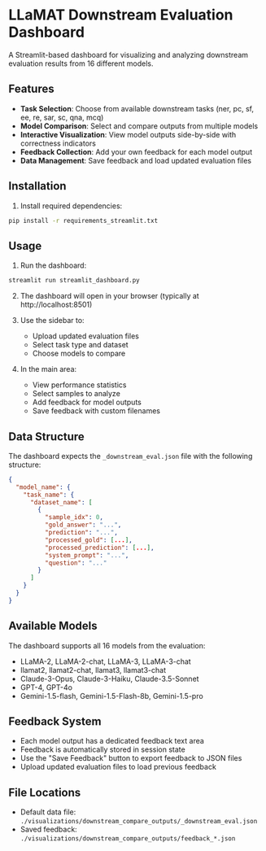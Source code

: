 # LLaMAT Downstream Evaluation Dashboard

A Streamlit-based dashboard for visualizing and analyzing downstream evaluation results from 16 different models.

## Features

- **Task Selection**: Choose from available downstream tasks (ner, pc, sf, ee, re, sar, sc, qna, mcq)
- **Model Comparison**: Select and compare outputs from multiple models
- **Interactive Visualization**: View model outputs side-by-side with correctness indicators
- **Feedback Collection**: Add your own feedback for each model output
- **Data Management**: Save feedback and load updated evaluation files

## Installation

1. Install required dependencies:
```bash
pip install -r requirements_streamlit.txt
```

## Usage

1. Run the dashboard:
```bash
streamlit run streamlit_dashboard.py
```

2. The dashboard will open in your browser (typically at http://localhost:8501)

3. Use the sidebar to:
   - Upload updated evaluation files
   - Select task type and dataset
   - Choose models to compare

4. In the main area:
   - View performance statistics
   - Select samples to analyze
   - Add feedback for model outputs
   - Save feedback with custom filenames

## Data Structure

The dashboard expects the `_downstream_eval.json` file with the following structure:
```json
{
  "model_name": {
    "task_name": {
      "dataset_name": [
        {
          "sample_idx": 0,
          "gold_answer": "...",
          "prediction": "...",
          "processed_gold": [...],
          "processed_prediction": [...],
          "system_prompt": "...",
          "question": "..."
        }
      ]
    }
  }
}
```

## Available Models

The dashboard supports all 16 models from the evaluation:
- LLaMA-2, LLaMA-2-chat, LLaMA-3, LLaMA-3-chat
- llamat2, llamat2-chat, llamat3, llamat3-chat
- Claude-3-Opus, Claude-3-Haiku, Claude-3.5-Sonnet
- GPT-4, GPT-4o
- Gemini-1.5-flash, Gemini-1.5-Flash-8b, Gemini-1.5-pro

## Feedback System

- Each model output has a dedicated feedback text area
- Feedback is automatically stored in session state
- Use the "Save Feedback" button to export feedback to JSON files
- Upload updated evaluation files to load previous feedback

## File Locations

- Default data file: `./visualizations/downstream_compare_outputs/_downstream_eval.json`
- Saved feedback: `./visualizations/downstream_compare_outputs/feedback_*.json`
